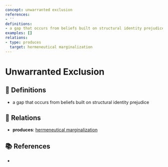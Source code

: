 ```yaml
---
concept: unwarranted exclusion
references:
- ''
definitions:
- a gap that occurs from beliefs built on structural identity prejudice
examples: []
relations:
- type: produces
  target: hermeneutical marginalization
---
```


# Unwarranted Exclusion

## 📖 Definitions

- a gap that occurs from beliefs built on structural identity prejudice

## 🔗 Relations

- **produces**: [hermeneutical marginalization](./hermeneutical-marginalization.md)

## 📚 References

- 
